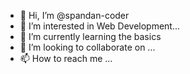- 👋 Hi, I’m @spandan-coder
- 👀 I’m interested in Web Development...
- 🌱 I’m currently learning the basics
- 💞️ I’m looking to collaborate on ...
- 📫 How to reach me ...

<!---
spandan-coder/spandan-coder is a ✨ special ✨ repository because its `README.md` (this file) appears on your GitHub profile.
You can click the Preview link to take a look at your changes.
--->
